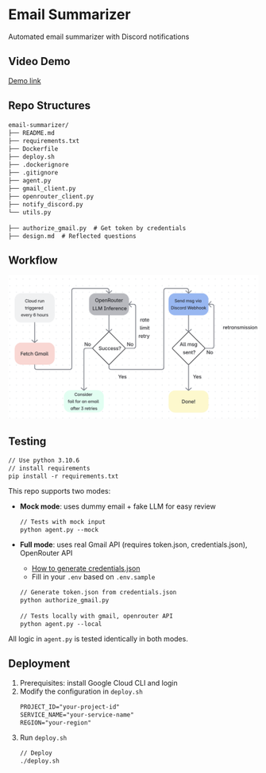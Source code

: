 # Email Summarizer

Automated email summarizer with Discord notifications

## Video Demo
[Demo link](https://youtu.be/2GvLVeTGhtA)

## Repo Structures
```
email-summarizer/
├── README.md
├── requirements.txt
├── Dockerfile
├── deploy.sh
├── .dockerignore
├── .gitignore
├── agent.py
├── gmail_client.py
├── openrouter_client.py
├── notify_discord.py
└── utils.py

├── authorize_gmail.py  # Get token by credentials
├── design.md  # Reflected questions
```
## Workflow

![image](flow_chart.png)

## Testing

```
// Use python 3.10.6
// install requirements
pip install -r requirements.txt
```
This repo supports two modes:
- **Mock mode**: uses dummy email + fake LLM for easy review
    ```
    // Tests with mock input
    python agent.py --mock
    ```

- **Full mode**: uses real Gmail API (requires token.json, credentials.json), OpenRouter API
    - [How to generate credentials.json](https://developers.google.com/workspace/gmail/api/auth/web-server)
    - Fill in your `.env` based on `.env.sample`
    ```
    // Generate token.json from credentials.json
    python authorize_gmail.py

    // Tests locally with gmail, openrouter API
    python agent.py --local
    ```

All logic in `agent.py` is tested identically in both modes.

## Deployment
1. Prerequisites: install Google Cloud CLI and login 
2. Modify the configuration in `deploy.sh`
    ```
    PROJECT_ID="your-project-id"
    SERVICE_NAME="your-service-name"
    REGION="your-region"
    ```
3. Run `deploy.sh`
    ```
    // Deploy
    ./deploy.sh
    ```